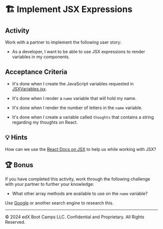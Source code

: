 # 🏗️ Implement JSX Expressions

## Activity

Work with a partner to implement the following user story:

* As a developer, I want to be able to use JSX expressions to render variables in my components.

## Acceptance Criteria

* It's done when I create the JavaScript variables requested in [JSXVariables.jsx](./Unsolved/src/components/JSXVariables.jsx).

* It's done when I render a `name` variable that will hold my name.

* It's done when I render the number of letters in the `name` variable.

* It's done when I create a variable called `thoughts` that contains a string regarding my thoughts on React.

## 💡 Hints

How can we use the [React Docs on JSX](https://react.dev/learn/writing-markup-with-jsx) to help us while working with JSX?

## 🏆 Bonus

If you have completed this activity, work through the following challenge with your partner to further your knowledge:

* What other array methods are available to use on the `name` variable?

Use [Google](https://www.google.com) or another search engine to research this.

---
© 2024 edX Boot Camps LLC. Confidential and Proprietary. All Rights Reserved.
